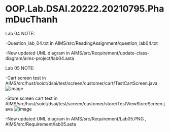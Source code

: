 # OOP.Lab.DSAI.20222.20210795.PhamDucThanh
Lab 04 NOTE:

-Question_lab_04.txt in AIMS/src/ReadingAssignment/question_lab04.txt

-New updated UML diagram in AIMS/src/Requirement/update-class-diagram/aims-project/lab04.asta

Lab 05 NOTE:

-Cart screen  test in AIMS/src/hust/soict/dsai/test/screen/customer/cart/TestCartScreen.java
![image](https://github.com/pdt0609/OOP.Lab.DSAI.20222.20210795.PhamDucThanh/assets/120725820/0d9ba388-3be1-458a-b63f-1537bde21921)

-Store screen cart test in AIMS/src/hust/soict/dsai/test/screen/customer/store/TestViewStoreScreen.java
![image](https://github.com/pdt0609/OOP.Lab.DSAI.20222.20210795.PhamDucThanh/assets/120725820/55f27c7c-0dfb-4d28-9101-a2cc34f9b619)

-New updated UML diagram in AIMS/src/Requirement/Lab05.PNG , AIMS/src/Requirement/lab05.asta
